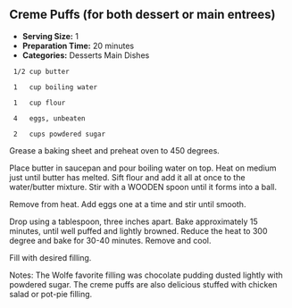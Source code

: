 ## Creme Puffs (for both dessert or main entrees)

* **Serving Size:** 1
* **Preparation Time:** 20 minutes
* **Categories:** Desserts Main Dishes

```
 1/2 cup butter

 1   cup boiling water

 1   cup flour

 4   eggs, unbeaten

 2   cups powdered sugar
```

Grease a baking sheet and preheat oven to 450 degrees.

Place butter in saucepan and pour boiling water on top. Heat on medium just until
butter has melted. Sift flour and add it all at once to the water/butter mixture.
Stir with a WOODEN spoon until it forms into a ball.

Remove from heat. Add eggs one at a time and stir until smooth.

Drop using a tablespoon, three inches apart. Bake approximately 15 minutes,
until well puffed and lightly browned. Reduce the heat to 300 degree and bake
for 30-40 minutes. Remove and cool.

Fill with desired filling.

Notes: The Wolfe favorite filling was chocolate pudding dusted lightly with
powdered sugar. The creme puffs are also delicious stuffed with chicken salad or
pot-pie filling.
